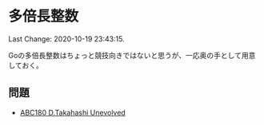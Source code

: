 # 多倍長整数

Last Change: 2020-10-19 23:43:15.

Goの多倍長整数はちょっと競技向きではないと思うが、一応奥の手として用意しておく。

## 問題

- [ABC180 D.Takahashi Unevolved](https://atcoder.jp/contests/abc180/tasks/abc180_d)

